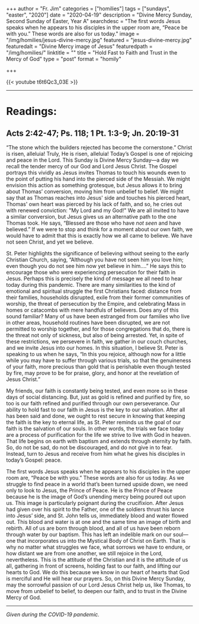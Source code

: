 +++
author = "Fr. Jim"
categories = ["homilies"]
tags = ["sundays", "easter", "2020"]
date = "2020-04-19"
description = "Divine Mercy Sunday, Second Sunday of Easter, Year A"
searchdesc = "The first words Jesus speaks when he appears to his disciples in the upper room are, “Peace be with you.” These words are also for us today."
image = "/img/homilies/jesus-divine-mercy.jpg"
featured = "jesus-divine-mercy.jpg"
featuredalt = "Divine Mercy image of Jesus"
featuredpath = "/img/homilies/"
linktitle = ""
title = "Hold Fast to Faith and Trust in the Mercy of God"
type = "post"
format = "homily"

+++

{{< youtube t6t6Qc3_03E >}}

---

# Readings:
## Acts 2:42-47; Ps. 118; 1 Pt. 1:3-9; Jn. 20:19-31

“The stone which the builders rejected has become the cornerstone.” Christ is risen, alleluia! Truly, He is risen, alleluia! Today’s Gospel is one of rejoicing and peace in the Lord. This Sunday is Divine Mercy Sunday—a day we recall the tender mercy of our God and Lord Jesus Christ. The Gospel portrays this vividly as Jesus invites Thomas to touch his wounds even to the point of putting his hand into the pierced side of the Messiah. We might envision this action as something grotesque, but Jesus allows it to bring about Thomas’ conversion, moving him from unbelief to belief. We might say that as Thomas reaches into Jesus' side and touches his pierced heart, Thomas' own heart was pierced by his lack of faith, and so, he cries out with renewed conviction: "My Lord and my God!" We are all invited to have a similar conversion, but Jesus gives us an alternative path to the one Thomas took. He says, “Blessed are those who have *not seen* and have believed.” If we were to stop and think for a moment about our own faith, we would have to admit that this is exactly how we all came to believe. We have not seen Christ, and yet we believe.

St. Peter highlights the significance of believing without seeing to the early Christian Church, saying, “Although you have not seen him you love him; even though you do not see him now yet believe in him….” He says this to encourage those who were experiencing persecution for their faith in Jesus. Perhaps this is precisely the kind of message we all need to hear today during this pandemic. There are many similarities to the kind of emotional and spiritual struggle the first Christians faced: distance from their families, households disrupted, exile from their former communities of worship, the threat of persecution by the Empire, and celebrating Mass in homes or catacombs with mere handfuls of believers. Does any of this sound familiar? Many of us have been estranged from our families who live in other areas, household routines have been disrupted, we are not permitted to worship together, and for those congregations that do, there is the threat not only of sickness, but also of being arrested. Yet, in spite of these restrictions, we persevere in faith, we gather in our couch churches, and we invite Jesus into our homes. In this situation, I believe St. Peter is speaking to us when he says, “In this you rejoice, although now for a little while you may have to suffer through various trials, so that the genuineness of your faith, more precious than gold that is perishable even though tested by fire, may prove to be for praise, glory, and honor at the revelation of Jesus Christ.”

My friends, our faith is constantly being tested, and even more so in these days of social distancing. But, just as gold is refined and purified by fire, so too is our faith refined and purified through our own perseverance. Our ability to hold fast to our faith in Jesus is the key to our salvation. After all has been said and done, we ought to rest secure in knowing that keeping the faith is the key to eternal life, as St. Peter reminds us the goal of our faith is the salvation of our souls. In other words, the trials we face today are a process of purification for the life we strive to live with God in heaven. That life begins on earth with baptism and extends through eternity by faith. So, do not be sad, do not be discouraged, and do not give in to fear. Instead, turn to Jesus and receive from him what he gives his disciples in today’s Gospel: peace.

The first words Jesus speaks when he appears to his disciples in the upper room are, “Peace be with you.” These words are also for us today. As we struggle to find peace in a world that’s been turned upside down, we need only to look to Jesus, the Prince of Peace. He is the Prince of Peace because he is the image of God’s unending mercy being poured out upon us. This image is particularly poignant during the crucifixion. After Jesus had given over his spirit to the Father, one of the soldiers thrust his lance into Jesus’ side, and St. John tells us, immediately blood and water flowed out. This blood and water is at one and the same time an image of birth and rebirth. All of us are born through blood, and all of us have been reborn through water by our baptism. This has left an indelible mark on our soul—one that incorporates us into the Mystical Body of Christ on Earth. That is why no matter what struggles we face, what sorrows we have to endure, or how distant we are from one another, we still rejoice in the Lord, nevertheless. This is the attitude of the Christian and it is the attitude of us all, gathering in front of screens, holding fast to our faith, and lifting our hearts to God. We do this because we know in our heart of hearts that God is merciful and He will hear our prayers. So, on this Divine Mercy Sunday, may the sorrowful passion of our Lord Jesus Christ help us, like Thomas, to move from unbelief to belief, to deepen our faith, and to trust in the Divine Mercy of God.

---
*Given during the COVID-19 pandemic.*